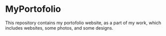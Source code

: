# MyPortofolio
This repository contains my portofolio website, as a part of my work, which includes websites, some photos, and some designs. 
